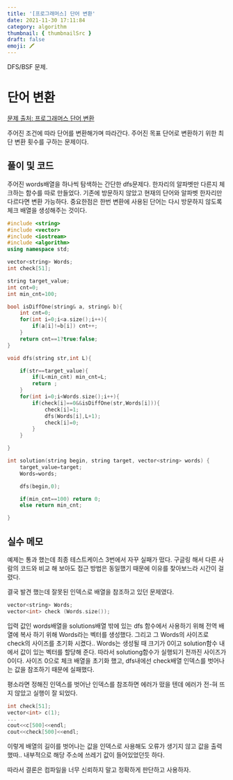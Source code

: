 ```yaml
---
title: '[프로그래머스] 단어 변환'
date: 2021-11-30 17:11:84
category: algorithm
thumbnail: { thumbnailSrc }
draft: false
emoji: 🖍
---
```


DFS/BSF 문제.

# 단어 변환

[문제 출처: 프로그래머스 단어 변환](https://programmers.co.kr/learn/courses/30/lessons/43163)

주어진 조건에 따라 단어를 변환해가며 따라간다.
주어진 목표 단어로 변환하기 위한 최단 변환 횟수를 구하는 문제이다.

## 풀이 및 코드

주어진 words배열을 하나씩 탐색하는 간단한 dfs문제다. 한자리의 알파벳만 다른지 체크하는 함수를 따로 만들었다. 기존에 방문하지 않았고 현재의 단어와 알파벳 한자리만 다르다면 변환 가능하다.
중요한점은 한번 변환에 사용된 단어는 다시 방문하지 않도록 체크 배열을 생성해주는 것이다.

```cpp
#include <string>
#include <vector>
#include <iostream>
#include <algorithm>
using namespace std;

vector<string> Words;
int check[51];

string target_value;
int cnt=0;
int min_cnt=100;

bool isDiffOne(string& a, string& b){
    int cnt=0;
    for(int i=0;i<a.size();i++){
        if(a[i]!=b[i]) cnt++;
    }
    return cnt==1?true:false;
}

void dfs(string str,int L){

    if(str==target_value){
        if(L<min_cnt) min_cnt=L;
        return ;
    }
    for(int i=0;i<Words.size();i++){
        if(check[i]==0&&isDiffOne(str,Words[i])){
            check[i]=1;
            dfs(Words[i],L+1);
            check[i]=0;
        }
    }

}

int solution(string begin, string target, vector<string> words) {
    target_value=target;
    Words=words;

    dfs(begin,0);

    if(min_cnt==100) return 0;
    else return min_cnt;

}
```

## 실수 메모

예제는 통과 했는데 최종 테스트케이스 3번에서 자꾸 실패가 떴다. 구글링 해서 다른 사람의 코드와 비교 해 보아도 접근 방법은 동일했기 때문에 이유를 찾아보느라 시간이 걸렸다.

결국 발견 했는데 잘못된 인덱스로 배열을 참조하고 있던 문제였다.

```cpp
vector<string> Words;
vector<int> check (Words.size());
```

입력 값인 words배열을 solutions배열 밖에 있는 dfs 함수에서 사용하기 위해 전역 배열에 복사 하기 위해 Words라는 벡터를 생성했다.
그리고 그 Words의 사이즈로 check의 사이즈를 초기화 시켰다..
Words는 생성될 때 크기가 0이고 solution함수 내에서 값이 있는 벡터를 할당해 준다.
따라서 solutiong함수가 실행되기 전까진 사이즈가 0이다.
사이즈 0으로 체크 배열을 초기화 했고, dfs내에선 check배열 인덱스를 벗어나는 값을 참조하기 때문에 실패했다.

평소라면 정해진 인덱스를 벗어난 인덱스를 참조하면 에러가 떴을 텐데 에러가 전-혀 뜨지 않았고 실행이 잘 되었다.

```cpp
int check[51];
vector<int> c(1);
...
cout<<c[500]<<endl;
cout<<check[500]<<endl;
```

이렇게 배열의 길이를 벗어나는 값을 인덱스로 사용해도 오류가 생기지 않고 값을 출력했따..
내부적으로 해당 주소에 쓰레기 값이 들어있었던듯 하다.

따라서 결론은
컴파일을 너무 신뢰하지 말고 정확하게 판단하고 사용하자.
